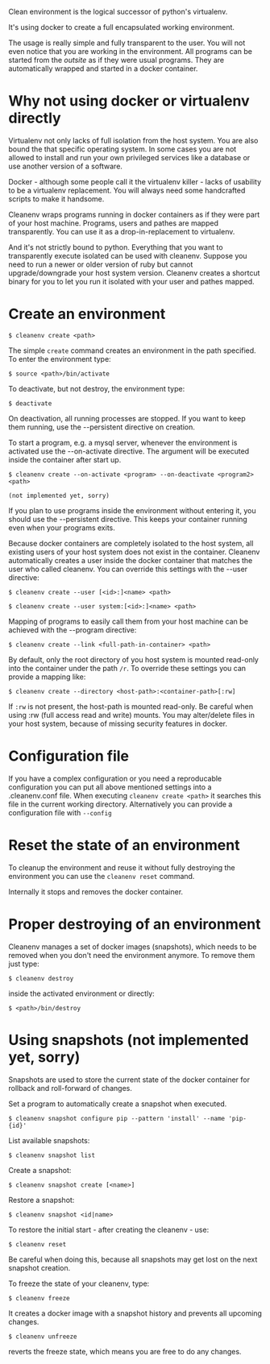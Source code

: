 Clean environment is the logical successor of python's virtualenv.

It's using docker to create a full encapsulated working environment.

The usage is really simple and fully transparent to the user. You will not
even notice that you are working in the environment. All programs can be started
from the _outsite_ as if they were usual programs. They are automatically
wrapped and started in a docker container.


Why not using docker or virtualenv directly
===========================================

Virtualenv not only lacks of full isolation from the host system. You are also
bound the that specific operating system. In some cases you are not allowed to
install and run your own privileged services like a database or use another
version of a software.

Docker - although some people call it the virtualenv killer - lacks of
usability to be a virtualenv replacement. You will always need some handcrafted
scripts to make it handsome.

Cleanenv wraps programs running in docker containers as if they were part of your
host machine. Programs, users and pathes are mapped transparently. You can use
it as a drop-in-replacement to virtualenv.

And it's not strictly bound to python. Everything that you want to transparently
execute isolated can be used with cleanenv. Suppose you need to run a newer or
older version of ruby but cannot upgrade/downgrade your host system version.
Cleanenv creates a shortcut binary for you to let you run it isolated with
your user and pathes mapped.


Create an environment
=====================

    $ cleanenv create <path>

The simple `create` command creates an environment in the path specified.
To enter the environment type:

    $ source <path>/bin/activate

To deactivate, but not destroy, the environment type:

    $ deactivate

On deactivation, all running processes are stopped. If you want to keep them
running, use the --persistent directive on creation.

To start a program, e.g. a mysql server, whenever the environment is activated
use the --on-activate directive. The <program> argument will be executed inside
the container after start up.

    $ cleanenv create --on-activate <program> --on-deactivate <program2> <path>

    (not implemented yet, sorry)

If you plan to use programs inside the environment without entering it, you
should use the --persistent directive. This keeps your container running even
when your programs exits.

Because docker containers are completely isolated to the host system, all
existing users of your host system does not exist in the container. Cleanenv
automatically creates a user inside the docker container that matches the user
who called cleanenv. You can override this settings with the --user directive:

    $ cleanenv create --user [<id>:]<name> <path>

    $ cleanenv create --user system:[<id>:]<name> <path>

Mapping of programs to easily call them from your host machine can be achieved
with the --program directive:

    $ cleanenv create --link <full-path-in-container> <path>

By default, only the root directory of you host system is mounted read-only into
the container under the path `/r`. To override these settings you can provide
a mapping like:

    $ cleanenv create --directory <host-path>:<container-path>[:rw]

If `:rw` is not present, the host-path is mounted read-only. Be careful when
using :rw (full access read and write) mounts. You may alter/delete files in
your host system, because of missing security features in docker.


Configuration file
==================

If you have a complex configuration or you need a reproducable configuration
you can put all above mentioned settings into a .cleanenv.conf file.
When executing `cleanenv create <path>` it searches this file in the current
working directory. Alternatively you can provide a configuration file with
`--config`


Reset the state of an environment
=================================

To cleanup the environment and reuse it without fully destroying the environment
you can use the `cleanenv reset` command.

Internally it stops and removes the docker container.


Proper destroying of an environment
===================================

Cleanenv manages a set of docker images (snapshots), which needs to be removed
when you don't need the environment anymore. To remove them just type:

    $ cleanenv destroy

inside the activated environment or directly:

    $ <path>/bin/destroy


Using snapshots (not implemented yet, sorry)
===============

Snapshots are used to store the current state of the docker container for
rollback and roll-forward of changes.

Set a program to automatically create a snapshot when executed.

    $ cleanenv snapshot configure pip --pattern 'install' --name 'pip-{id}'

List available snapshots:

    $ cleanenv snapshot list

Create a snapshot:

    $ cleanenv snapshot create [<name>]

Restore a snapshot:

    $ cleanenv snapshot <id|name>

To restore the initial start - after creating the cleanenv - use:

    $ cleanenv reset

Be careful when doing this, because all snapshots may get lost on the next
snapshot creation.

To freeze the state of your cleanenv, type:

    $ cleanenv freeze

It creates a docker image with a snapshot history and prevents all upcoming
changes.

    $ cleanenv unfreeze

reverts the freeze state, which means you are free to do any changes.

